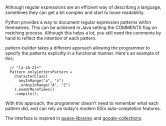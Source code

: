 Although regular expressions are an efficient way of describing a language, sometimes they can get a bit complex and start to loose readability.

Python provides a way to document regular expression patterns within themselves. This can be achieved in Java setting the COMMENTS flag on matching process. Although this helps a lot, you still need the comments by hand to reflect the intention of each pattern.

pattern-builder takes a different approach allowing the programmer to specify the patterns explicitly in a functional manner. Here's an example of this:

```
  // "[a-zA-Z]+"
  Pattern onlyLettersPattern =
    characterClass(
      anyInRange("a", "z")
      .orAnyInRange("A", "Z")
    ).oneOrMoreTimes()
    .compile();
```

With this approach, the programmer doesn't need to remember what each pattern did, and can rely on today's modern IDEs auto-completion features.

The interface is inspired in [guava-libraries](http://code.google.com/p/guava-libraries/) and [google-collections](http://code.google.com/p/google-collections/).